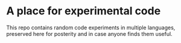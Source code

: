 # A place for experimental code

This repo contains random code experiments in multiple languages, preserved here for posterity and in case anyone finds them useful.
